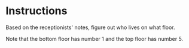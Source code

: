 # Instructions

Based on the receptionists' notes, figure out who lives on what floor.

Note that the bottom floor has number 1 and the top floor has number 5.
